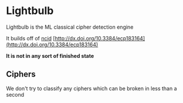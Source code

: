 # Lightbulb

Lightbulb is the ML classical cipher detection engine

It builds off of [ncid](https://github.com/cryptool-org/ncid) [http://dx.doi.org/10.3384/ecp183164](http://dx.doi.org/10.3384/ecp183164)

**It is not in any sort of finished state**

## Ciphers

We don't try to classify any ciphers which can be broken in less than a second